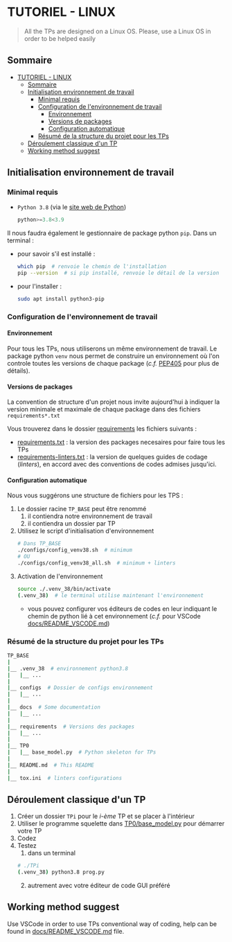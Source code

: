 TUTORIEL - LINUX
================

> All the TPs are designed on a Linux OS.
> Please, use a Linux OS in order to be helped easily

Sommaire
--------

- [TUTORIEL - LINUX](#tutoriel---linux)
  - [Sommaire](#sommaire)
  - [Initialisation environnement de travail](#initialisation-environnement-de-travail)
    - [Minimal requis](#minimal-requis)
    - [Configuration de l'environnement de travail](#configuration-de-lenvironnement-de-travail)
      - [Environnement](#environnement)
      - [Versions de packages](#versions-de-packages)
      - [Configuration automatique](#configuration-automatique)
    - [Résumé de la structure du projet pour les TPs](#r%C3%A9sum%C3%A9-de-la-structure-du-projet-pour-les-tps)
  - [Déroulement classique d'un TP](#d%C3%A9roulement-classique-dun-tp)
  - [Working method suggest](#working-method-suggest)


Initialisation environnement de travail
-------------------------------------

### Minimal requis

- `Python 3.8` (via le [site web de Python](https://www.python.org/downloads/))
  ```python
  python>=3.8<3.9
  ```

Il nous faudra également le gestionnaire de package python `pip`. Dans un terminal :
- pour savoir s'il est installé :
    ```bash
    which pip  # renvoie le chemin de l'installation
    pip --version  # si pip installé, renvoie le détail de la version
    ```
- pour l'installer :
    ```bash
    sudo apt install python3-pip
    ```

### Configuration de l'environnement de travail

#### Environnement

Pour tous les TPs, nous utiliserons un même environnement de travail. Le package python `venv` nous permet de construire un environnement où l'on controle toutes les versions de chaque package (*c.f.* [PEP405](https://www.python.org/dev/peps/pep-0405/) pour plus de détails).

#### Versions de packages

La convention de structure d'un projet nous invite aujourd'hui à indiquer la version minimale et maximale de chaque package dans des fichiers `requirements*.txt`

Vous trouverez dans le dossier [requirements](./requirements/) les fichiers suivants :
- [requirements.txt](./requirements/requirements.txt) : la version des packages necesaires pour faire tous les TPs
- [requirements-linters.txt](./requirements/requirements-linters.txt) : la version de quelques guides de codage (*linters*), en accord avec des conventions de codes admises jusqu'ici.

#### Configuration automatique

Nous vous suggérons une structure de fichiers pour les TPS :

1. Le dossier racine `TP_BASE` peut être renommé
   1. il contiendra notre environnement de travail
   2. il contiendra un dossier par TP
2. Utilisez le script d'initialisation d'environnement
   ```bash
   # Dans TP_BASE
   ./configs/config_venv38.sh  # minimum
   # OU
   ./configs/config_venv38_all.sh  # minimum + linters
   ```
3. Activation de l'environnement
    ```bash
    source ./.venv_38/bin/activate
    (.venv_38)  # le terminal utilise maintenant l'environnement
    ```
      - vous pouvez configurer vos éditeurs de codes en leur indiquant le chemin de python lié à cet environnement (*c.f.* pour VSCode [docs/README_VSCODE.md](./docs/README_VSCODE.md))

### Résumé de la structure du projet pour les TPs

```bash
TP_BASE
|
|__ .venv_38  # environnement python3.8
|   |__ ...
|
|__ configs  # Dossier de configs environnement
|   |__ ...
|
|__ docs  # Some documentation
|   |__ ...
|
|__ requirements  # Versions des packages
|   |__ ...
|
|__ TP0
|   |__ base_model.py  # Python skeleton for TPs
|
|__ README.md  # This README
|
|__ tox.ini  # linters configurations

```

Déroulement classique d'un TP
-----------------------------

1. Créer un dossier `TPi` pour le *i-ème* TP et se placer à l'intérieur
2. Utiliser le programme squelette dans [TP0/base_model.py](./TP0/base_model.py) pour démarrer votre TP
3. Codez
4. Testez
   1. dans un terminal
    ```bash
    # ./TPi
    (.venv_38) python3.8 prog.py
    ```
   2. autrement avec votre éditeur de code GUI préféré


Working method suggest
----------------------

Use VSCode in order to use TPs conventional way of coding, help can be found in [docs/README_VSCODE.md](./docs/README_VSCODE.md) file.
